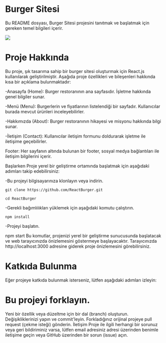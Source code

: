 

# Burger Sitesi 
Bu README dosyası, Burger Sitesi projesini tanıtmak ve başlatmak için gereken temel bilgileri içerir.

![](burger.gif)

# Proje Hakkında
Bu proje, şık tasarıma sahip bir burger sitesi oluşturmak için React.js kullanılarak geliştirilmiştir. Aşağıda proje özellikleri ve bileşenleri hakkında kısa bir açıklama bulunmaktadır:

-Anasayfa (Home): Burger restoranının ana sayfasıdır. İşletme hakkında genel bilgiler sunar.

-Menü (Menu): Burgerlerin ve fiyatlarının listelendiği bir sayfadır. Kullanıcılar burada mevcut ürünleri inceleyebilirler.

-Hakkımızda (About): Burger restoranının hikayesi ve misyonu hakkında bilgi sunar.

-İletişim (Contact): Kullanıcılar iletişim formunu doldurarak işletme ile iletişime geçebilirler.

Footer: Her sayfanın altında bulunan bir footer, sosyal medya bağlantıları ile iletişim bilgilerini içerir.

Başlarken
Proje yerel bir geliştirme ortamında başlatmak için aşağıdaki adımları takip edebilirsiniz:

-Bu projeyi bilgisayarınıza klonlayın veya indirin.

`git clone https://github.com/ReactBurger.git`


`cd ReactBurger`

-Gerekli bağımlılıkları yüklemek için aşağıdaki komutu çalıştırın.

`npm install`

-Projeyi başlatın.

npm start
Bu komutlar, projenizi yerel bir geliştirme sunucusunda başlatacak ve web tarayıcınızda önizlemesini göstermeye başlayacaktır. Tarayıcınızda http://localhost:3000 adresine giderek proje önizlemesini görebilirsiniz.

# Katkıda Bulunma
Eğer projeye katkıda bulunmak isterseniz, lütfen aşağıdaki adımları izleyin:

# Bu projeyi forklayın.
Yeni bir özellik veya düzeltme için bir dal (branch) oluşturun.
Değişikliklerinizi yapın ve commit'leyin.
Forkladığınız orijinal projeye pull request (çekme isteği) gönderin.
İletişim
Proje ile ilgili herhangi bir sorunuz veya geri bildiriminiz varsa, lütfen email adresiniz adresi üzerinden benimle iletişime geçin veya GitHub üzerinden bir sorun (issue) açın.